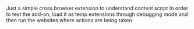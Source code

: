 Just a simple cross browser extension to understand content script
In order to test the add-on, load it as temp extensions through debugging mode and then run the websites where actions are being taken